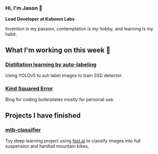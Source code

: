 ### Hi, I'm Jason 👋

**Lead Developer at Kaboom Labs**

Invention is my passion, contemplation is my hobby, and learning is my habit.

## What I'm working on this week 🎨

### [Distillation learning by auto-labeling](https://github.com/kaboom-labs/pytorch-ssd)
Using YOLOv5 to aut-label images to train SSD detector.

### [Kind Squared Error](https://tensorturtle.github.io)
Blog for coding boilerplates mostly for personal use.

## Projects I have finished

### [mtb-classifier](https://github.com/tensorturtle/mtb-classifier)

Toy deep learning project using [fast.ai](https://github.com/fastai/fastai) to classify images into full suspension and hardtail mountain bikes.



<!--
**neuroquantifier/neuroquantifier** is a ✨ _special_ ✨ repository because its `README.md` (this file) appears on your GitHub profile.

Here are some ideas to get you started:

- 🔭 I’m currently working on ...
- 🌱 I’m currently learning ...
- 👯 I’m looking to collaborate on ...
- 🤔 I’m looking for help with ...
- 💬 Ask me about ...
- 📫 How to reach me: ...
- 😄 Pronouns: ...
- ⚡ Fun fact: ...
-->
